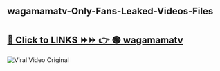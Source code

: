 
 ## wagamamatv-Only-Fans-Leaked-Videos-Files

# <h2><a href="https://mediaupload.pro?wagamamatv">🔗 Click to LINKS ⏩⏩ 👉 🟢 wagamamatv </a></h2>

<a href="https://mediaupload.pro?wagamamatv" rel="nofollow" data-target="animated-image.originalLink"><img src="https://i.ibb.co.com/xMMVF88/686577567.gif" alt="Viral Video Original" style="max-width: 100%; display: inline-block;" data-target="animated-image.originalImage"></a>